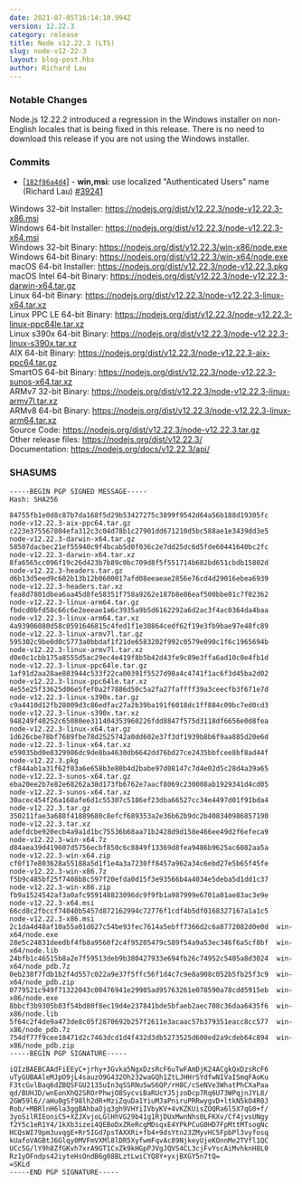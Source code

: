 ```yaml
---
date: 2021-07-05T16:14:10.994Z
version: 12.22.3
category: release
title: Node v12.22.3 (LTS)
slug: node-v12-22-3
layout: blog-post.hbs
author: Richard Lau
---
```


### Notable Changes

Node.js 12.22.2 introduced a regression in the Windows installer on
non-English locales that is being fixed in this release. There is no
need to download this release if you are not using the Windows
installer.

### Commits

- [[`182f86a4d4`](https://github.com/nodejs/node/commit/182f86a4d4)] - **win,msi**: use localized "Authenticated Users" name (Richard Lau) [#39241](https://github.com/nodejs/node/pull/39241)

Windows 32-bit Installer: https://nodejs.org/dist/v12.22.3/node-v12.22.3-x86.msi \
Windows 64-bit Installer: https://nodejs.org/dist/v12.22.3/node-v12.22.3-x64.msi \
Windows 32-bit Binary: https://nodejs.org/dist/v12.22.3/win-x86/node.exe \
Windows 64-bit Binary: https://nodejs.org/dist/v12.22.3/win-x64/node.exe \
macOS 64-bit Installer: https://nodejs.org/dist/v12.22.3/node-v12.22.3.pkg \
macOS Intel 64-bit Binary: https://nodejs.org/dist/v12.22.3/node-v12.22.3-darwin-x64.tar.gz \
Linux 64-bit Binary: https://nodejs.org/dist/v12.22.3/node-v12.22.3-linux-x64.tar.xz \
Linux PPC LE 64-bit Binary: https://nodejs.org/dist/v12.22.3/node-v12.22.3-linux-ppc64le.tar.xz \
Linux s390x 64-bit Binary: https://nodejs.org/dist/v12.22.3/node-v12.22.3-linux-s390x.tar.xz \
AIX 64-bit Binary: https://nodejs.org/dist/v12.22.3/node-v12.22.3-aix-ppc64.tar.gz \
SmartOS 64-bit Binary: https://nodejs.org/dist/v12.22.3/node-v12.22.3-sunos-x64.tar.xz \
ARMv7 32-bit Binary: https://nodejs.org/dist/v12.22.3/node-v12.22.3-linux-armv7l.tar.xz \
ARMv8 64-bit Binary: https://nodejs.org/dist/v12.22.3/node-v12.22.3-linux-arm64.tar.xz \
Source Code: https://nodejs.org/dist/v12.22.3/node-v12.22.3.tar.gz \
Other release files: https://nodejs.org/dist/v12.22.3/ \
Documentation: https://nodejs.org/docs/v12.22.3/api/

### SHASUMS

```
-----BEGIN PGP SIGNED MESSAGE-----
Hash: SHA256

84755fb1e0d8c87b7da168f5d29b53427275c3899f9542d64a56b188d19305fc  node-v12.22.3-aix-ppc64.tar.gz
c223e375567804efa312c3c04d78b1c27901dd671210d5bc588ae1e3439dd3e5  node-v12.22.3-darwin-x64.tar.gz
58507dacbec21ef55940c9f4bcab5d0f036c2e7dd25dc6d5fde60441640bc2fc  node-v12.22.3-darwin-x64.tar.xz
8fa6565cc096f19c26d423b7b89c0bc709d8f5f551714b682bd651cbdb15802d  node-v12.22.3-headers.tar.gz
d6b13d5eed9c602b13b12b0600017afd08eeaeae2856e76cd4d29016ebea6939  node-v12.22.3-headers.tar.xz
fea8d7801dbea6aa45d8fe58351f758a9262e187b8e86eaf500bbe01c7f02362  node-v12.22.3-linux-arm64.tar.gz
fbdcd0bfd58c66c6e2eeeae1a6c3935a9b5d6162292a6d2ac3f4ac0364da4baa  node-v12.22.3-linux-arm64.tar.xz
4a93906080d58c0591646815c4fed1f1e30864cedf62f19e3fb9bae97e48fc89  node-v12.22.3-linux-armv7l.tar.gz
595302c9be0d0c5773a0bbdaf1f21de6583202f992c0579e090c1f6c1965694b  node-v12.22.3-linux-armv7l.tar.xz
d0e0c1cbb175a8555d5ac29ec4e419f8b5b42d43fe9c89e3ffa6ad10c0e4fb1d  node-v12.22.3-linux-ppc64le.tar.gz
1af91d2aa28ae803944c533f22ca00391f5527d98a4c4741f1ac6f3d45ba2d02  node-v12.22.3-linux-ppc64le.tar.xz
4e55e25f33625d06e5fef0a2f7886d50c5a2fa27faffff39a3ceecfb3f671e7d  node-v12.22.3-linux-s390x.tar.gz
c9a4410d12fb28009d3c86edfac27a2b39ba191f6018dc1ff884c09bc7ed0cd3  node-v12.22.3-linux-s390x.tar.xz
948249f40252c65080ee311404353960226fdd8847f575d3118df6656e0d8fea  node-v12.22.3-linux-x64.tar.gz
1d626cbe78bf7689fbe78d2525742a0dd602e37f3df1939b8b6f9aa885d20e6d  node-v12.22.3-linux-x64.tar.xz
e59035bd0e8329986dc9de8ba4630db6642dd76bd27ce2435bbfcee8bf8ad44f  node-v12.22.3.pkg
cf844ab1a31f62f03a6e658b3e80b4d2babe97d08147c7d4e02d5c28d4a39a65  node-v12.22.3-sunos-x64.tar.gz
eba20ee2b7e82e68262a38d173fb6762e7aacf8069c230008ab1929341d4cd05  node-v12.22.3-sunos-x64.tar.xz
30acec454f26a168afe6d1c55307c5186ef23dba66527cc34e4497d01f91bda4  node-v12.22.3.tar.gz
350211fae3a688f41889680c8efcf689353a2e36b62b9dc2b408340986857190  node-v12.22.3.tar.xz
adefdcbe920ecb4a9a1d1bc75536b68aa71b2428d9d158e466ee49d2f6efeca9  node-v12.22.3-win-x64.7z
d84aea39d419607d5756ecbf850c6c8849f13369d8fea9486b9625ac6082aa5a  node-v12.22.3-win-x64.zip
cf0f17e803628a55188a5d1f1e4a3a7230ff8457a962a34c6ebd27e5b65f45fe  node-v12.22.3-win-x86.7z
f5b9c485bf25f7408b8c597f20efda0d15f3e93566b4a4034e5deba5d1dd1c37  node-v12.22.3-win-x86.zip
fb9a1524542af3a0afc959148823096dc9f9fb1a987999e6701a01ae83ac3e9e  node-v12.22.3-x64.msi
66cd8c2fbccf74040b5457d872162994c72776f1cdf4b5df0168327167a1a1c5  node-v12.22.3-x86.msi
2c1da4d48af10a55a01d627c54be93fec7614a5ebff7366d2c6a8772082d0e0d  win-x64/node.exe
28e5c24831deedbf4fb8a9560f2c4f95205479c589f54a9a53ec346f6a5cf8bf  win-x64/node.lib
24bfb1c46515b8a2e7f59513deb9b380427933e694fb26c74952c5405a8d3024  win-x64/node_pdb.7z
0eb238f7fdb1b2f4d557c022a9e37f5ffc56f1d4c7c9e8a908c052b5fb25f3c9  win-x64/node_pdb.zip
0779521c949f71322043c00476941e29905ad95763261e078590a78cdd5915eb  win-x86/node.exe
8bbcf3b9305b83f54bd80f8ec19d4e237841bde5bfaeb2aec708c36daa6435f6  win-x86/node.lib
5f64c2f4de9a473de8c05f2870692b257f2611e3acaac57b379351eacc8cc577  win-x86/node_pdb.7z
754df77f9cee18471d2c7463dcd1d4f432d3db5273525d600ed2a9cdeb64c894  win-x86/node_pdb.zip
-----BEGIN PGP SIGNATURE-----

iQIzBAEBCAAdFiEEyC+jrhy+3Gvka5NgxDzsRcF6uTwFAmDjK24ACgkQxDzsRcF6
uTyGUBAAleMJpO9jL4sauzO9G432Oh232waGQh1ZtLJHHrSYdfwNIVaISmqFAoKu
F3tcGvlBaq6dZBQSFGU2135uIn3qSSRNuSwS6QP/rH8C/cSeNVe3WhatPhCXaPaa
qd/BUHJD/wnEonXhQ2SROrPhwjO8SycviBaRUcYJ5jzoDcp7Rq6U73WPqjnJYL8/
2GW59l6//aHu0gSf98lh2dR+MziZquDa1YiuMJaPniruPRRwygvD+ltkN5kO4R0J
Rob/+MBRlnH6la3ggBAhbaOjq3gh9VHYiIVbyKV+4vKZKUisZOQRa6l5X7qG0+f/
3yoSilRIEoniC5+XZJXvjoLGlHhVG29b41g1RjDUxMwnNhs0LFKXv/Cf4jvsUNgy
f2Y5c1eR1Y4/1kXb3izei4QEBoDxZReRcgMDsqxE4YPkPCuG0HD7FpMttMTsogNc
HCQsWI79pm3uvqgE+Rr5IGd7psTAXXRi+fb4+9dsYtn23ZMyvHC5FpbPl3vyfosq
kUafoVAGBtJ6Glqy0MVFmVXMl8lDR5XyfwmFqvAc89NjkeyUjeKOnnMe2TVfl1QC
UCc5G/lY9h8ZfGKvh7xrA9GT1CxZk9kHGpPJVgJQVS4CL3cjFvYscAiMvhknH8L0
Rz1yOFndps42iyteHsOndB6g08BLztLwiCYQ8Y+yxjBXGY5n7tQ=
=SKLd
-----END PGP SIGNATURE-----

```

